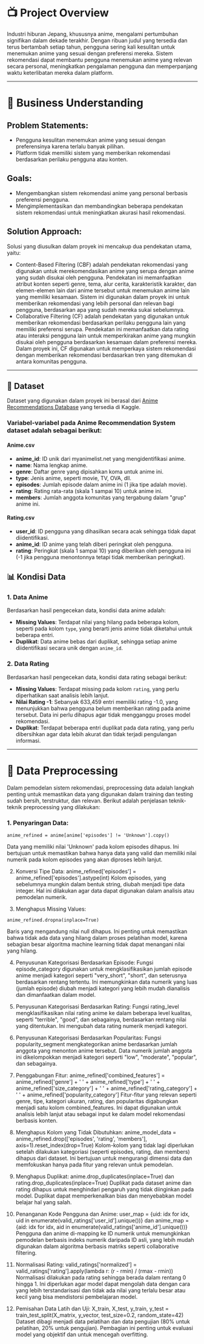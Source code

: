 # 📺 Project Overview

Industri hiburan Jepang, khususnya anime, mengalami pertumbuhan signifikan dalam dekade terakhir. Dengan ribuan judul yang tersedia dan terus bertambah setiap tahun, pengguna sering kali kesulitan untuk menemukan anime yang sesuai dengan preferensi mereka. Sistem rekomendasi dapat membantu pengguna menemukan anime yang relevan secara personal, meningkatkan pengalaman pengguna dan memperpanjang waktu keterlibatan mereka dalam platform.

---

# 💼 Business Understanding

## Problem Statements:
- Pengguna kesulitan menemukan anime yang sesuai dengan preferensinya karena terlalu banyak pilihan.
- Platform tidak memiliki sistem yang memberikan rekomendasi berdasarkan perilaku pengguna atau konten.

## Goals:
- Mengembangkan sistem rekomendasi anime yang personal berbasis preferensi pengguna.
- Mengimplementasikan dan membandingkan beberapa pendekatan sistem rekomendasi untuk meningkatkan akurasi hasil rekomendasi.

## Solution Approach:
Solusi yang diusulkan dalam proyek ini mencakup dua pendekatan utama, yaitu:
- Content-Based Filtering (CBF) adalah pendekatan rekomendasi yang digunakan untuk merekomendasikan anime yang serupa dengan anime yang sudah disukai oleh pengguna. Pendekatan ini memanfaatkan atribut konten seperti genre, tema, alur cerita, karakteristik karakter, dan elemen-elemen lain dari anime tersebut untuk menemukan anime lain yang memiliki kesamaan. Sistem ini digunakan dalam proyek ini untuk memberikan rekomendasi yang lebih personal dan relevan bagi pengguna, berdasarkan apa yang sudah mereka sukai sebelumnya.
- Collaborative Filtering (CF) adalah pendekatan yang digunakan untuk memberikan rekomendasi berdasarkan perilaku pengguna lain yang memiliki preferensi serupa. Pendekatan ini memanfaatkan data rating atau interaksi pengguna lain untuk memperkirakan anime yang mungkin disukai oleh pengguna berdasarkan kesamaan dalam preferensi mereka. Dalam proyek ini, CF digunakan untuk memperkaya sistem rekomendasi dengan memberikan rekomendasi berdasarkan tren yang ditemukan di antara komunitas pengguna.

---

## 📁 Dataset

Dataset yang digunakan dalam proyek ini berasal dari [Anime Recommendations Database](https://www.kaggle.com/datasets/CooperUnion/anime-recommendations-database) yang tersedia di Kaggle.

### Variabel-variabel pada **Anime Recommendation System** dataset adalah sebagai berikut:

#### Anime.csv
- **anime_id**: ID unik dari myanimelist.net yang mengidentifikasi anime.
- **name**: Nama lengkap anime.
- **genre**: Daftar genre yang dipisahkan koma untuk anime ini.
- **type**: Jenis anime, seperti movie, TV, OVA, dll.
- **episodes**: Jumlah episode dalam anime ini (1 jika tipe adalah movie).
- **rating**: Rating rata-rata (skala 1 sampai 10) untuk anime ini.
- **members**: Jumlah anggota komunitas yang tergabung dalam "grup" anime ini.

#### Rating.csv
- **user_id**: ID pengguna yang dihasilkan secara acak sehingga tidak dapat diidentifikasi.
- **anime_id**: ID anime yang telah diberi peringkat oleh pengguna.
- **rating**: Peringkat (skala 1 sampai 10) yang diberikan oleh pengguna ini (-1 jika pengguna menontonnya tetapi tidak memberikan peringkat).

## 📊 Kondisi Data

### 1. Data Anime

Berdasarkan hasil pengecekan data, kondisi data anime adalah:

- **Missing Values**: Terdapat nilai yang hilang pada beberapa kolom, seperti pada kolom `type`, yang berarti jenis anime tidak diketahui untuk beberapa entri.
- **Duplikat**: Data anime bebas dari duplikat, sehingga setiap anime diidentifikasi secara unik dengan `anime_id`.

### 2. Data Rating

Berdasarkan hasil pengecekan data, kondisi data rating sebagai berikut:

- **Missing Values**: Terdapat missing pada kolom `rating`, yang perlu diperhatikan saat analisis lebih lanjut.
- **Nilai Rating -1**: Sebanyak 633,459 entri memiliki rating -1.0, yang menunjukkan bahwa pengguna belum memberikan rating pada anime tersebut. Data ini perlu dihapus agar tidak mengganggu proses model rekomendasi.
- **Duplikat**: Terdapat beberapa entri duplikat pada data rating, yang perlu dibersihkan agar data lebih akurat dan tidak terjadi pengulangan informasi.

---

# 🧹 Data Preprocessing
Dalam pemodelan sistem rekomendasi, preprocessing data adalah langkah penting untuk memastikan data yang digunakan dalam training dan testing sudah bersih, terstruktur, dan relevan. Berikut adalah penjelasan teknik-teknik preprocessing yang dilakukan:

### 1. Penyaringan Data:
```
anime_refined = anime[anime['episodes'] != 'Unknown'].copy()
```
Data yang memiliki nilai 'Unknown' pada kolom episodes dihapus. Ini bertujuan untuk memastikan bahwa hanya data yang valid dan memiliki nilai numerik pada kolom episodes yang akan diproses lebih lanjut.

2. Konversi Tipe Data:
anime_refined['episodes'] = anime_refined['episodes'].astype(int)
Kolom episodes, yang sebelumnya mungkin dalam bentuk string, diubah menjadi tipe data integer. Hal ini dilakukan agar data dapat digunakan dalam analisis atau pemodelan numerik.

3. Menghapus Missing Values:
```
anime_refined.dropna(inplace=True)
```
Baris yang mengandung nilai null dihapus. Ini penting untuk memastikan bahwa tidak ada data yang hilang dalam proses pelatihan model, karena sebagian besar algoritma machine learning tidak dapat menangani nilai yang hilang.

4. Penyusunan Kategorisasi Berdasarkan Episode:
Fungsi episode_category digunakan untuk mengklasifikasikan jumlah episode anime menjadi kategori seperti "very_short", "short", dan seterusnya berdasarkan rentang tertentu. Ini memungkinkan data numerik yang luas (jumlah episode) diubah menjadi kategori yang lebih mudah dianalisis dan dimanfaatkan dalam model.

5. Penyusunan Kategorisasi Berdasarkan Rating:
Fungsi rating_level mengklasifikasikan nilai rating anime ke dalam beberapa level kualitas, seperti "terrible", "good", dan sebagainya, berdasarkan rentang nilai yang ditentukan. Ini mengubah data rating numerik menjadi kategori.

6. Penyusunan Kategorisasi Berdasarkan Popularitas:
Fungsi popularity_segment mengkategorikan anime berdasarkan jumlah anggota yang menonton anime tersebut. Data numerik jumlah anggota ini dikelompokkan menjadi kategori seperti "low", "moderate", "popular", dan sebagainya.

7. Penggabungan Fitur:
anime_refined['combined_features'] = anime_refined['genre'] + ' ' + anime_refined['type'] + ' ' + anime_refined['size_category'] + ' ' + anime_refined['rating_category'] + ' ' + anime_refined['popularity_category']
Fitur-fitur yang relevan seperti genre, tipe, kategori ukuran, rating, dan popularitas digabungkan menjadi satu kolom combined_features. Ini dapat digunakan untuk analisis lebih lanjut atau sebagai input ke dalam model rekomendasi berbasis konten.

8. Menghapus Kolom yang Tidak Dibutuhkan:
anime_model_data = anime_refined.drop(['episodes', 'rating', 'members'], axis=1).reset_index(drop=True)
Kolom-kolom yang tidak lagi diperlukan setelah dilakukan kategoriasi (seperti episodes, rating, dan members) dihapus dari dataset. Ini bertujuan untuk mengurangi dimensi data dan memfokuskan hanya pada fitur yang relevan untuk pemodelan.

9. Menghapus Duplikat:
anime.drop_duplicates(inplace=True) dan rating.drop_duplicates(inplace=True)
Duplikat pada dataset anime dan rating dihapus untuk menghindari pengaruh yang tidak diinginkan pada model. Duplikat dapat memperkenalkan bias dan menyebabkan model belajar hal yang salah.

10. Penanganan Kode Pengguna dan Anime:
user_map = {uid: idx for idx, uid in enumerate(valid_ratings['user_id'].unique())} dan anime_map = {aid: idx for idx, aid in enumerate(valid_ratings['anime_id'].unique())}
Pengguna dan anime di-mapping ke ID numerik untuk memungkinkan pemodelan berbasis indeks numerik daripada ID asli, yang lebih mudah digunakan dalam algoritma berbasis matriks seperti collaborative filtering.

11. Normalisasi Rating:
valid_ratings['normalized'] = valid_ratings['rating'].apply(lambda r: (r - rmin) / (rmax - rmin))
Normalisasi dilakukan pada rating sehingga berada dalam rentang 0 hingga 1. Ini diperlukan agar model dapat mengolah data dengan cara yang lebih terstandarisasi dan tidak ada nilai yang terlalu besar atau kecil yang bisa mendistorsi pembelajaran model.

12. Pemisahan Data Latih dan Uji:
X_train, X_test, y_train, y_test = train_test_split(X_matrix, y_vector, test_size=0.2, random_state=42)
Dataset dibagi menjadi data pelatihan dan data pengujian (80% untuk pelatihan, 20% untuk pengujian). Pembagian ini penting untuk evaluasi model yang objektif dan untuk mencegah overfitting.







